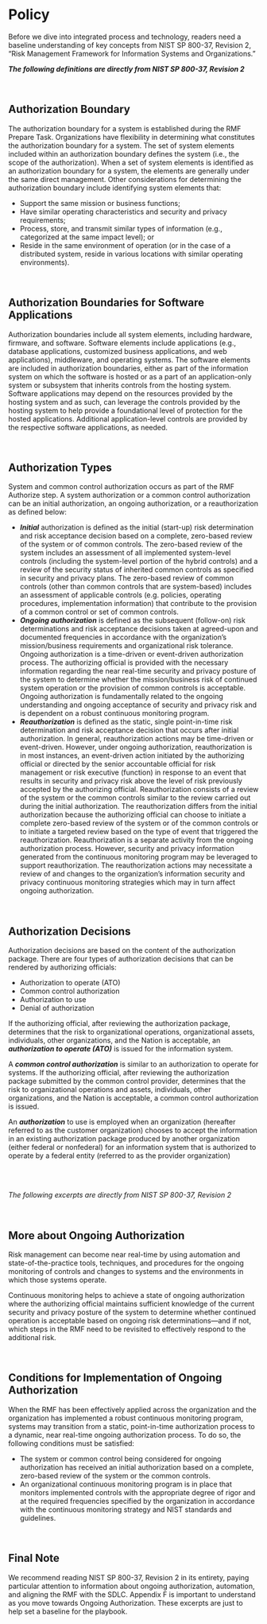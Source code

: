 # Policy

Before we dive into integrated process and technology, readers need a baseline understanding of key concepts from NIST SP 800-37, Revision 2, “Risk Management Framework for Information Systems and Organizations.”

***The following definitions are directly from NIST SP 800-37, Revision 2***

<br/>

## Authorization Boundary

The authorization boundary for a system is established during the RMF Prepare Task. Organizations have flexibility in determining what constitutes the authorization boundary for a system. The set of system elements included within an authorization boundary defines the system (i.e., the scope of the authorization). When a set of system elements is identified as an authorization boundary for a system, the elements are generally under the same direct management. Other considerations for determining the authorization boundary include identifying system elements that:

- Support the same mission or business functions;
- Have similar operating characteristics and security and privacy requirements;
- Process, store, and transmit similar types of information (e.g., categorized at the same impact level); or
- Reside in the same environment of operation (or in the case of a distributed system, reside in various locations with similar operating environments).

<br/>

## Authorization Boundaries for Software Applications

Authorization boundaries include all system elements, including hardware, firmware, and software. Software elements include applications (e.g., database applications, customized business applications, and web applications), middleware, and operating systems. The software elements are included in authorization boundaries, either as part of the information system on which the software is hosted or as a part of an application-only system or subsystem that inherits controls from the hosting system. Software applications may depend on the resources provided by the hosting system and as such, can leverage the controls provided by the hosting system to help provide a foundational level of protection for the hosted applications. Additional application-level controls are provided by the respective software applications, as needed.

<br/>

## Authorization Types

System and common control authorization occurs as part of the RMF Authorize step. A system authorization or a common control authorization can be an initial authorization, an ongoing authorization, or a reauthorization as defined below:

- ***Initial*** authorization is defined as the initial (start-up) risk determination and risk acceptance decision based on a complete, zero-based review of the system or of common controls. The zero-based review of the system includes an assessment of all implemented system-level controls (including the system-level portion of the hybrid controls) and a review of the security status of inherited common controls as specified in security and privacy plans. The zero-based review of common controls (other than common controls that are system-based) includes an assessment of applicable controls (e.g. policies, operating procedures, implementation information) that contribute to the provision of a common control or set of common controls.
- ***Ongoing authorization*** is defined as the subsequent (follow-on) risk determinations and risk acceptance decisions taken at agreed-upon and documented frequencies in accordance with the organization’s mission/business requirements and organizational risk tolerance. Ongoing authorization is a time-driven or event-driven authorization process. The authorizing official is provided with the necessary information regarding the near real-time security and privacy posture of the system to determine whether the mission/business risk of continued system operation or the provision of common controls is acceptable. Ongoing authorization is fundamentally related to the ongoing understanding and ongoing acceptance of security and privacy risk and is dependent on a robust continuous monitoring program.
- ***Reauthorization*** is defined as the static, single point-in-time risk determination and risk acceptance decision that occurs after initial authorization. In general, reauthorization actions may be time-driven or event-driven. However, under ongoing authorization, reauthorization is in most instances, an event-driven action initiated by the authorizing official or directed by the senior accountable official for risk management or risk executive (function) in response to an event that results in security and privacy risk above the level of risk previously accepted by the authorizing official. Reauthorization consists of a review of the system or the common controls similar to the review carried out during the initial authorization. The reauthorization differs from the initial authorization because the authorizing official can choose to initiate a complete zero-based review of the system or of the common controls or to initiate a targeted review based on the type of event that triggered the reauthorization. Reauthorization is a separate activity from the ongoing authorization process. However, security and privacy information generated from the continuous monitoring program may be leveraged to support reauthorization. The reauthorization actions may necessitate a review of and changes to the organization’s information security and privacy continuous monitoring strategies which may in turn affect ongoing authorization.

<br/>

## Authorization Decisions

​​Authorization decisions are based on the content of the authorization package. There are four types of authorization decisions that can be rendered by authorizing officials:

- Authorization to operate (ATO)
- Common control authorization
- Authorization to use
- Denial of authorization

If the authorizing official, after reviewing the authorization package, determines that the risk to organizational operations, organizational assets, individuals, other organizations, and the Nation is acceptable, an ***authorization to operate (ATO)*** is issued for the information system.

A ***common control authorization*** is similar to an authorization to operate for systems. If the authorizing official, after reviewing the authorization package submitted by the common control provider, determines that the risk to organizational operations and assets, individuals, other organizations, and the Nation is acceptable, a common control authorization is issued.

An ***authorization*** to use is employed when an organization (hereafter referred to as the customer organization) chooses to accept the information in an existing authorization package produced by another organization (either federal or nonfederal) for an information system that is authorized to operate by a federal entity (referred to as the provider organization)

<br/><br/>

*The following excerpts are directly from NIST SP 800-37, Revision 2*

<br/>

## More about Ongoing Authorization

Risk management can become near real-time by using automation and state-of-the-practice tools, techniques, and procedures for the ongoing monitoring of controls and changes to systems and the environments in which those systems operate.

Continuous monitoring helps to achieve a state of ongoing authorization where the authorizing official maintains sufficient knowledge of the current security and privacy posture of the system to determine whether continued operation is acceptable based on ongoing risk determinations—and if not, which steps in the RMF need to be revisited to effectively respond to the additional risk.

<br/>

## Conditions for Implementation of Ongoing Authorization

When the RMF has been effectively applied across the organization and the organization has implemented a robust continuous monitoring program, systems may transition from a static, point-in-time authorization process to a dynamic, near real-time ongoing authorization process. To do so, the following conditions must be satisfied:

- The system or common control being considered for ongoing authorization has received an initial authorization based on a complete, zero-based review of the system or the common controls.
- An organizational continuous monitoring program is in place that monitors implemented controls with the appropriate degree of rigor and at the required frequencies specified by the organization in accordance with the continuous monitoring strategy and NIST standards and guidelines.

<br/>

## Final Note

We recommend reading NIST SP 800-37, Revision 2 in its entirety, paying particular attention to information about ongoing authorization, automation, and aligning the RMF with the SDLC. Appendix F is important to understand as you move towards Ongoing Authorization. These excerpts are just to help set a baseline for the playbook.

